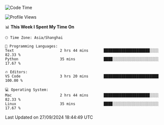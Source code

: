 <!--START_SECTION:waka-->
![Code Time](http://img.shields.io/badge/Code%20Time-489%20hrs%2033%20mins-blue)

![Profile Views](http://img.shields.io/badge/Profile%20Views-0-blue)

📊 **This Week I Spent My Time On** 

```text
🕑︎ Time Zone: Asia/Shanghai

💬 Programming Languages: 
Text                     2 hrs 44 mins       █████████████████████░░░░   82.33 % 
Python                   35 mins             ████░░░░░░░░░░░░░░░░░░░░░   17.67 % 

🔥 Editors: 
VS Code                  3 hrs 20 mins       █████████████████████████   100.00 % 

💻 Operating System: 
Mac                      2 hrs 44 mins       █████████████████████░░░░   82.33 % 
Linux                    35 mins             ████░░░░░░░░░░░░░░░░░░░░░   17.67 % 
```


 Last Updated on 27/09/2024 18:44:49 UTC
<!--END_SECTION:waka-->
